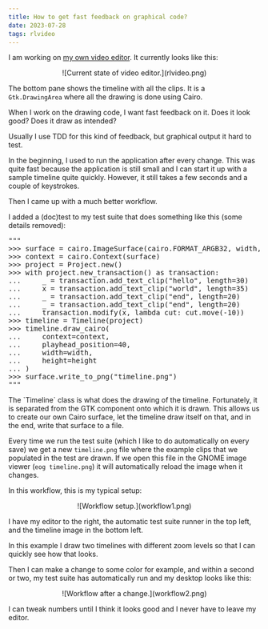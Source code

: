 ```yaml
---
title: How to get fast feedback on graphical code?
date: 2023-07-28
tags: rlvideo
---
```


I am working on [my own video
editor](/writing/writing-my-own-video-editor/index.html). It currently looks
like this:

<p>
<center>
![Current state of video editor.](rlvideo.png)
</center>
</p>

The bottom pane shows the timeline with all the clips. It is a
`Gtk.DrawingArea` where all the drawing is done using Cairo.

When I work on the drawing code, I want fast feedback on it. Does it look good?
Does it draw as intended?

Usually I use TDD for this kind of feedback, but graphical output it hard to
test.

In the beginning, I used to run the application after every change. This was
quite fast because the application is still small and I can start it up with a
sample timeline quite quickly. However, it still takes a few seconds and a
couple of keystrokes.

Then I came up with a much better workflow.

I added a (doc)test to my test suite that does something like this (some
details removed):

<div class="rliterate-code"><div class="rliterate-code-body"><div class="highlight"><pre><span></span><span class="sd">&quot;&quot;&quot;</span>
<span class="sd">&gt;&gt;&gt; surface = cairo.ImageSurface(cairo.FORMAT_ARGB32, width, height)</span>
<span class="sd">&gt;&gt;&gt; context = cairo.Context(surface)</span>
<span class="sd">&gt;&gt;&gt; project = Project.new()</span>
<span class="sd">&gt;&gt;&gt; with project.new_transaction() as transaction:</span>
<span class="sd">...     _ = transaction.add_text_clip(&quot;hello&quot;, length=30)</span>
<span class="sd">...     x = transaction.add_text_clip(&quot;world&quot;, length=35)</span>
<span class="sd">...     _ = transaction.add_text_clip(&quot;end&quot;, length=20)</span>
<span class="sd">...     _ = transaction.add_text_clip(&quot;end&quot;, length=20)</span>
<span class="sd">...     transaction.modify(x, lambda cut: cut.move(-10))</span>
<span class="sd">&gt;&gt;&gt; timeline = Timeline(project)</span>
<span class="sd">&gt;&gt;&gt; timeline.draw_cairo(</span>
<span class="sd">...     context=context,</span>
<span class="sd">...     playhead_position=40,</span>
<span class="sd">...     width=width,</span>
<span class="sd">...     height=height</span>
<span class="sd">... )</span>
<span class="sd">&gt;&gt;&gt; surface.write_to_png(&quot;timeline.png&quot;)</span>
<span class="sd">&quot;&quot;&quot;</span>
</pre></div>
</div></div>
The `Timeline` class is what does the drawing of the timeline. Fortunately, it
is separated from the GTK component onto which it is drawn. This allows us to
create our own Cairo surface, let the timeline draw itself on that, and in the
end, write that surface to a file.

Every time we run the test suite (which I like to do automatically on every
save) we get a new `timeline.png` file where the example clips that we
populated in the test are drawn. If we open this file in the GNOME image viewer
(`eog timeline.png`) it will automatically reload the image when it changes.

In this workflow, this is my typical setup:

<p>
<center>
![Workflow setup.](workflow1.png)
</center>
</p>

I have my editor to the right, the automatic test suite runner in the top
left, and the timeline image in the bottom left.

In this example I draw two timelines with different zoom levels so that I can
quickly see how that looks.

Then I can make a change to some color for example, and within a second or two,
my test suite has automatically run and my desktop looks like this:

<p>
<center>
![Workflow after a change.](workflow2.png)
</center>
</p>

I can tweak numbers until I think it looks good and I never have to leave my
editor.
